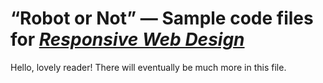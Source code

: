 # “Robot or Not” — Sample code files for [<cite>Responsive Web Design</cite>](http://www.abookapart.com/products/responsive-web-design)

Hello, lovely reader! There will eventually be much more in this file.
